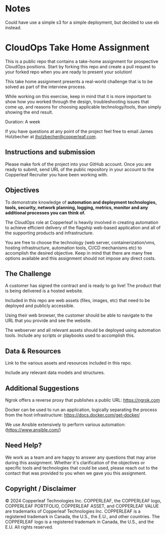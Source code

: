 
# Notes
Could have use a simple s3 for a simple deployment, but decided to use eb instead.

# CloudOps Take Home Assignment
This is a public repo that contains a take-home assignment for prospective CloudOps positions. Start by forking this repo and create a pull request to your forked repo when you are ready to present your solution!

This take home assignment presents a real-world challenge that is to be solved as part of the interview process.

While working on this exercise, keep in mind that it is more important to show how you worked through the design, troubleshooting issues that come up, and reasons for choosing applicable technology/tools, than simply showing the end result.

Duration: A week

If you have questions at any point of the project feel free to email James Holzbecher at jholzbecher@copperleaf.com.

## Instructions and submission
Please make fork of the project into your GitHub account.
Once you are ready to submit, send URL of the public repository in your account to the Copperleaf Recruiter you have been working with.

## Objectives
To demonstrate knowledge of **automation and deployment technologies, tools, security, network planning, logging, metrics, monitor and any additional processes you can think of.**

The CloudOps role at Copperleaf is heavily involved in creating automation to achieve efficient delivery of the flagship web-based application and all of the supporting products and infrastructure.

You are free to choose the technology (web server, containerization/vms, hosting infrastructure, automation tools, CI/CD mechanisms etc) to accomplish the desired objective. Keep in mind that there are many free options available and this assignment should not impose any direct costs.

## The Challenge
A customer has signed the contract and is ready to go live! The product that is being delivered is a hosted website.

Included in this repo are web assets (files, images, etc) that need to be deployed and publicly accessible.

Using their web browser, the customer should be able to navigate to the URL that you provide and see the website.

The webserver and all relevant assets should be deployed using automation tools. Include any scripts or playbooks used to accomplish this.

## Data & Resources
Link to the various assets and resources included in this repo.

Include any relevant data models and structures.

## Additional Suggestions
Ngrok offers a reverse proxy that publishes a public URL: https://ngrok.com

Docker can be used to run an application, logically separating the process from the host infrastructure: https://docs.docker.com/get-docker/

We use Ansible extensively to perform various automation: (https://www.ansible.com/)

## Need Help?
We work as a team and are happy to answer any questions that may arise during this assignment. Whether it's clarification of the objectives or specific tools and technologies that could be used, please reach out to the contact that was provided to you when we gave you this assignment.

## Copyright / Disclaimer
© 2024 Copperleaf Technologies Inc. COPPERLEAF, the COPPERLEAF logo, COPPERLEAF PORTFOLIO, COPPERLEAF ASSET, and COPPERLEAF VALUE are trademarks of Copperleaf Technologies Inc. COPPERLEAF is a registered trademark in Canada, the U.S., the E.U., and other countries. The COPPERLEAF logo is a registered trademark in Canada, the U.S., and the E.U. All rights reserved.

